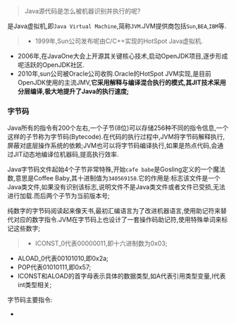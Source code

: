 >Java源代码是怎么被机器识别并执行的呢?

是Java虚拟机,即`Java Virtual Machine`,简称`JVM`.JVM提供商包括`Sun`,`BEA`,`IBM`等.

>+ 1999年,Sun公司发布呢由C/C++实现的HotSpot Java虚拟机.
+ 2006年,在JavaOne大会上开源其关键核心技术,启动OpenJDK项目,逐步形成呢活跃的OpenJDK社区.
+ 2010年,sun公司被Oracle公司收购.Oracle的HotSpot JVM实现,是目前OpenJDK使用的主流JMV,**它采用解释与编译混合执行的模式,其JIT技术采用分层编译,极大地提升了Java的执行速度;**


### 字节码

Java所有的指令有200个左右,一个子节(8位)可以存储256种不同的指令信息,一个这样的子节称为字节码(Bytecode).在代码的执行过程中,JVM将字节码解释执行,屏蔽对底层操作系统的依赖;JVM也可以将字节码编译执行,如果是热点代码,会通过JIT动态地编译位机器码,提高执行效率.

Java字节码文件起始4个子节非常特殊,开始`cafe babe`是Gosling定义的一个魔法数,意思是Coffee Baby,其十进制值为`340569158`.它的作用是:标志该文件是一个Java类文件,如果没有识别该标志,说明文件不是Java类文件或者文件已受损,无法进行加载.而后两个子节为当前版本号;

纯数字的字节码阅读起来像天书,最初汇编语言为了改进机器语言,使用助记符来替代对应的数字指令.JVM在字节码上也设计了一套操作码助记符,使用特殊单词来标记这些数字;

>+ ICONST_0代表00000011,即十六进制数为0x03;
+ ALOAD_0代表00101010,即0x2a;
+ POP代表01010111,即0x57;
+ ICONST和ALOAD的首字母表示具体的数据类型,如A代表引用类型变量,I代表int类型相关;


字节码主要指令:

+ 